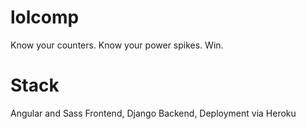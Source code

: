 # lolcomp
Know your counters. Know your power spikes. Win.

# Stack
Angular and Sass Frontend, Django Backend, Deployment via Heroku

